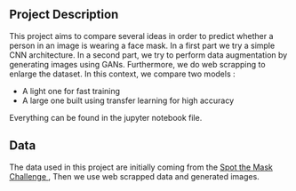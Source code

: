 ## Project Description 

This project aims to compare several ideas in order to predict whether a person in an image is wearing a face mask. 
In a first part we try a simple CNN architecture. 
In a second part, we try to perform data augmentation by generating images using GANs. Furthermore, we do web scrapping to enlarge the dataset.
In this context, we compare two models : 
* A light one for fast training
* A large one built using transfer learning for high accuracy

Everything can be found in the jupyter notebook file.

## Data 

The data used in this project are initially coming from the [Spot the Mask Challenge ](https://zindi.africa/hackathons/spot-the-mask-challenge/data), Then we use web scrapped data and generated images. 
